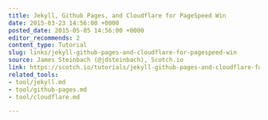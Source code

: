 ```yaml
---
title: Jekyll, Github Pages, and Cloudflare for PageSpeed Win
date: 2015-03-23 14:56:00 +0000
posted_date: 2015-05-05 14:56:00 +0000
editor_recommends: 2
content_type: Tutorial
slug: links/jekyll-github-pages-and-cloudflare-for-pagespeed-win
source: James Steinbach (@jdsteinbach), Scotch.io
link: https://scotch.io/tutorials/jekyll-github-pages-and-cloudflare-for-pagespeed-win/
related_tools:
- tool/jekyll.md
- tool/github-pages.md
- tool/cloudflare.md

---
```

